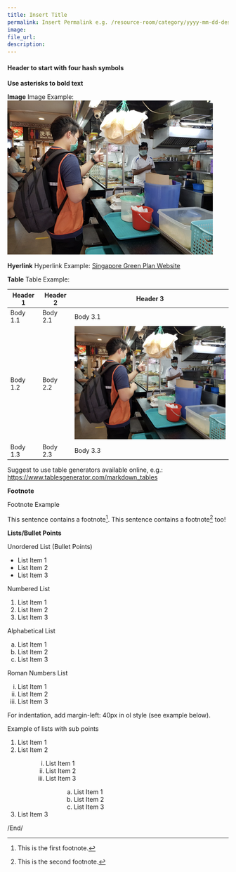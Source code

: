 ```yaml
---  
title: Insert Title
permalink: Insert Permalink e.g. /resource-room/category/yyyy-mm-dd-description
image:  
file_url:  
description:  
---  
```


#### Header to start with four hash symbols

**Use asterisks to bold text**

**Image**
Image Example: ![Simple Descriptive Text Of Image](/news/news-images/press-release-2020-04-10-image-2.png)

**Hyerlink**
Hyperlink Example: [Singapore Green Plan Website](https://greenplan.gov.sg)

**Table**
Table Example:

| Header 1 | Header 2 | Header 3 |
|----------|----------|----------|
| Body 1.1 | Body 2.1 | Body 3.1 |
| Body 1.2 | Body 2.2 | ![Simple Descriptive Text Of Image](/news/news-images/press-release-2020-04-10-image-2.png) |
| Body 1.3 | Body 2.3 | Body 3.3 |

Suggest to use table generators available online, e.g.: https://www.tablesgenerator.com/markdown_tables 

**Footnote**

Footnote Example

This sentence contains a footnote[^1].
This sentence contains a footnote[^2] too!

[^1]: This is the first footnote.
[^2]: This is the second footnote.

**Lists/Bullet Points**

Unordered List (Bullet Points)
<ul>
<li>List Item 1</li>
<li>List Item 2</li>
<li>List Item 3</li>
</ul>

Numbered List
<ol>
<li>List Item 1</li>
<li>List Item 2</li>
<li>List Item 3</li>
</ol>

Alphabetical List 
<ol style="list-style-type: lower-alpha">
<li>List Item 1</li>
<li>List Item 2</li>
<li>List Item 3</li>
</ol>

Roman Numbers List 
<ol style="list-style-type: lower-roman">
<li>List Item 1</li>
<li>List Item 2</li>
<li>List Item 3</li>
</ol>

For indentation, add margin-left: 40px in ol style (see example below).

Example of lists with sub points

<ol>
<li>List Item 1</li>
<li>List Item 2</li>
  <ol style="list-style-type: lower-roman; margin-left: 40px">
  <li>List Item 1</li>
  <li>List Item 2</li>
  <li>List Item 3</li>
    <ol style="list-style-type: lower-alpha; margin-left: 40px">
    <li>List Item 1</li>
    <li>List Item 2</li>
    <li>List Item 3</li>
    </ol>
  </ol>
<li>List Item 3</li>
</ol>

/End/
